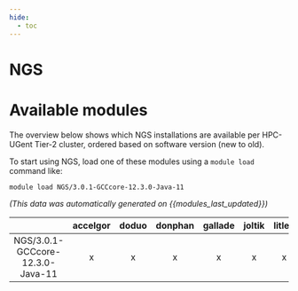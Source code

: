 ```yaml
---
hide:
  - toc
---
```


NGS
===

# Available modules


The overview below shows which NGS installations are available per HPC-UGent Tier-2 cluster, ordered based on software version (new to old).

To start using NGS, load one of these modules using a `module load` command like:

```shell
module load NGS/3.0.1-GCCcore-12.3.0-Java-11
```

*(This data was automatically generated on {{modules_last_updated}})*

| |accelgor|doduo|donphan|gallade|joltik|litleo|shinx|
| :---: | :---: | :---: | :---: | :---: | :---: | :---: | :---: |
|NGS/3.0.1-GCCcore-12.3.0-Java-11|x|x|x|x|x|x|x|
